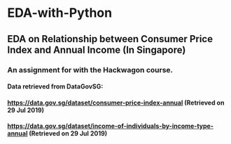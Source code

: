 # EDA-with-Python

## EDA on Relationship between Consumer Price Index and Annual Income (In Singapore) 

### An assignment for with the Hackwagon course. 

#### Data retrieved from DataGovSG: 
#### https://data.gov.sg/dataset/consumer-price-index-annual (Retrieved on 29 Jul 2019)
#### https://data.gov.sg/dataset/income-of-individuals-by-income-type-annual (Retrieved on 29 Jul 2019)
